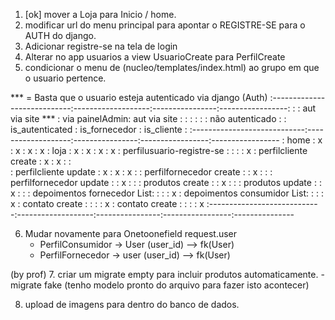 1. [ok] mover a Loja para Inicio / home. 
2. modificar url do menu principal para apontar o REGISTRE-SE para o AUTH do django.
3. Adicionar registre-se na tela de login 
4. Alterar no app usuarios a view UsuarioCreate para PerfilCreate
5. condicionar o menu de (nucleo/templates/index.html) ao grupo em que o usuario pertence. 


*** = Basta que o usuario esteja autenticado via django (Auth)
:----------------------------:-------------------:----------------:-----------------:
:                            : aut via site ***      : via painelAdmin: aut via site    : 
:                            :                   :                :                 : não autenticado
:                            : is_autenticated   : is_fornecedor  : is_cliente      :
:----------------------------:-------------------:----------------:-----------------:-----------------
: home                       :         x         :      x         :      x          :      x
: loja                       :         x         :      x         :      x          :      x
: perfilusuario-registre-se  :                   :                :                 :       x
: perfilcliente create       :        x          :      x         :                 :  
: perfilcliente update       :        x          :      x         :      x          :
: perfilfornecedor create    :                   :      x         :                 :
: perfilfornecedor update    :                   :      x         :                 :
: produtos create            :                   :      x         :                 :
: produtos update            :                   :      x         :                 :
: depoimentos fornecedor List:                   :                :                 :      x
: depoimentos consumidor List:                   :                :                 :      x
: contato create             :                   :                :                 :      x
: contato create             :                   :                :                 :      x
:----------------------------:-------------------:----------------:-----------------:---------------

6. Mudar novamente para Onetoonefield
    request.user 
    - PerfilConsumidor -> User   (user_id) --> fk(User)
    - PerfilFornecedor -> user (user_id) --> fk(User)

(by prof)
7. criar um migrate empty para incluir produtos automaticamente. 
    - migrate fake (tenho modelo pronto do arquivo para fazer isto acontecer)

8. upload de imagens para dentro do banco de dados. 
